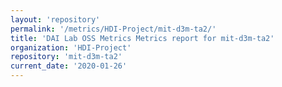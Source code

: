 ```yaml
---
layout: 'repository'
permalink: '/metrics/HDI-Project/mit-d3m-ta2/'
title: 'DAI Lab OSS Metrics Metrics report for mit-d3m-ta2'
organization: 'HDI-Project'
repository: 'mit-d3m-ta2'
current_date: '2020-01-26'
---
```

